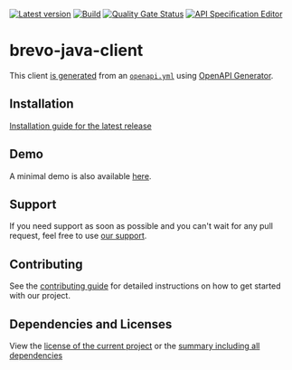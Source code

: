 [![Latest version](https://img.shields.io/maven-central/v/software.xdev/brevo-java-client?logo=apache%20maven)](https://mvnrepository.com/artifact/software.xdev/brevo-java-client)
[![Build](https://img.shields.io/github/actions/workflow/status/xdev-software/brevo-java-client/checkBuild.yml?branch=develop)](https://github.com/xdev-software/brevo-java-client/actions/workflows/checkBuild.yml?query=branch%3Adevelop)
[![Quality Gate Status](https://sonarcloud.io/api/project_badges/measure?project=xdev-software_brevo-java-client&metric=alert_status)](https://sonarcloud.io/dashboard?id=xdev-software_brevo-java-client)
[![API Specification Editor](https://img.shields.io/badge/API--Spec-Editor-85ea2d?logo=swagger)](https://editor.swagger.io/?url=https://raw.githubusercontent.com/xdev-software/brevo-java-client/develop/openapi/openapi.yml)

# brevo-java-client

This client [is generated](./brevo-java-client/pom.xml) from an [``openapi.yml``](./openapi/openapi.yml) using [OpenAPI Generator](https://openapi-generator.tech/).

## Installation
[Installation guide for the latest release](https://github.com/xdev-software/brevo-java-client/releases/latest#Installation)

## Demo
A minimal demo is also available [here](./brevo-java-client-demo/src/main/java/software/xdev/Application.java).

## Support
If you need support as soon as possible and you can't wait for any pull request, feel free to use [our support](https://xdev.software/en/services/support).

## Contributing
See the [contributing guide](./CONTRIBUTING.md) for detailed instructions on how to get started with our project.

## Dependencies and Licenses
View the [license of the current project](LICENSE) or the [summary including all dependencies](https://xdev-software.github.io/brevo-java-client/dependencies/)
